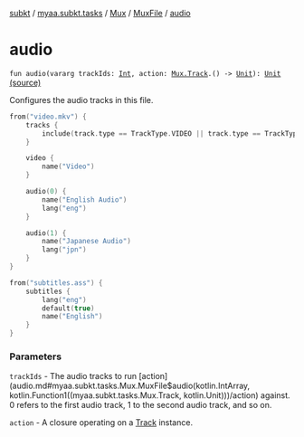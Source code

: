 [subkt](../../../index.md) / [myaa.subkt.tasks](../../index.md) / [Mux](../index.md) / [MuxFile](index.md) / [audio](./audio.md)

# audio

`fun audio(vararg trackIds: `[`Int`](https://kotlinlang.org/api/latest/jvm/stdlib/kotlin/-int/index.html)`, action: `[`Mux.Track`](../-track/index.md)`.() -> `[`Unit`](https://kotlinlang.org/api/latest/jvm/stdlib/kotlin/-unit/index.html)`): `[`Unit`](https://kotlinlang.org/api/latest/jvm/stdlib/kotlin/-unit/index.html) [(source)](https://github.com/Myaamori/SubKt/blob/0.1.11/src/main/kotlin/myaa/subkt/tasks/muxtask.kt#L420)

Configures the audio tracks in this file.

``` kotlin
from("video.mkv") {
    tracks {
        include(track.type == TrackType.VIDEO || track.type == TrackType.AUDIO)
    }

    video {
        name("Video")
    }

    audio(0) {
        name("English Audio")
        lang("eng")
    }

    audio(1) {
        name("Japanese Audio")
        lang("jpn")
    }
}

from("subtitles.ass") {
    subtitles {
        lang("eng")
        default(true)
        name("English")
    }
}
```

### Parameters

`trackIds` - The audio tracks to run [action](audio.md#myaa.subkt.tasks.Mux.MuxFile$audio(kotlin.IntArray, kotlin.Function1((myaa.subkt.tasks.Mux.Track, kotlin.Unit)))/action) against.
0 refers to the first audio track, 1 to the second audio track, and so on.

`action` - A closure operating on a [Track](../-track/index.md) instance.